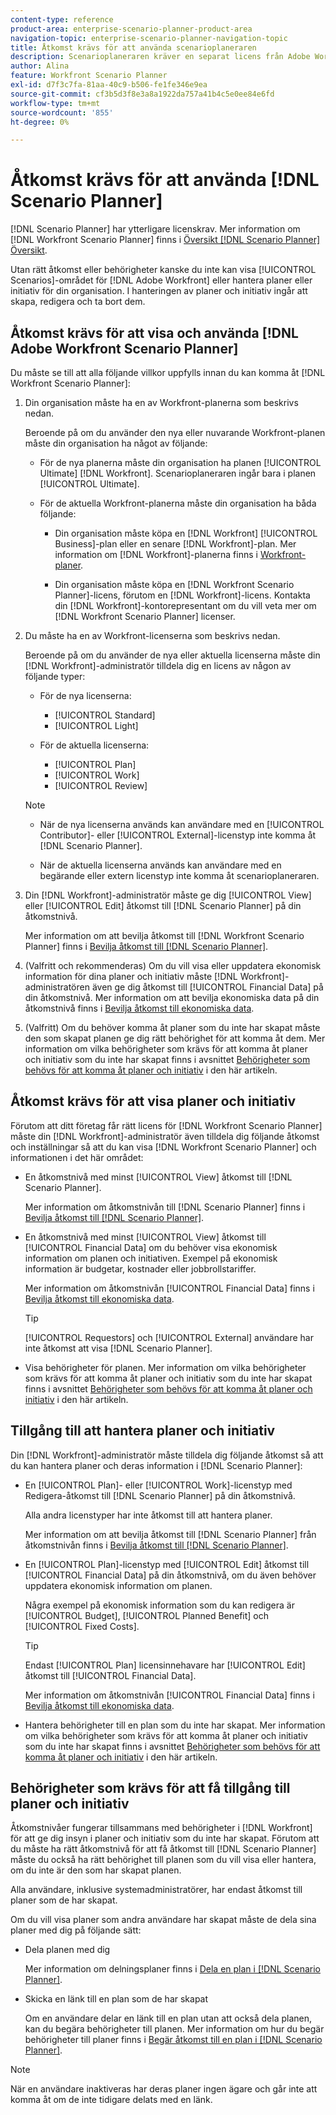 ```yaml
---
content-type: reference
product-area: enterprise-scenario-planner-product-area
navigation-topic: enterprise-scenario-planner-navigation-topic
title: Åtkomst krävs för att använda scenarioplaneraren
description: Scenarioplaneraren kräver en separat licens från Adobe Workfront och ytterligare åtkomst.
author: Alina
feature: Workfront Scenario Planner
exl-id: d7f3c7fa-81aa-40c9-b506-fe1fe346e9ea
source-git-commit: cf3b5d3f8e3a8a1922da757a41b4c5e0ee84e6fd
workflow-type: tm+mt
source-wordcount: '855'
ht-degree: 0%

---
```


# Åtkomst krävs för att använda [!DNL Scenario Planner]

<!--Audited: 04/2024-->

[!DNL Scenario Planner] har ytterligare licenskrav. Mer information om [!DNL Workfront Scenario Planner] finns i [Översikt [!DNL Scenario Planner] Översikt](../scenario-planner/scenario-planner-overview.md).

<!--
might need to add information about the permissions to plans/ initiatives if those will be coming later?
-->

Utan rätt åtkomst eller behörigheter kanske du inte kan visa [!UICONTROL Scenarios]-området för [!DNL  Adobe Workfront] eller hantera planer eller initiativ för din organisation. I hanteringen av planer och initiativ ingår att skapa, redigera och ta bort dem.

## Åtkomst krävs för att visa och använda [!DNL Adobe Workfront Scenario Planner]

Du måste se till att alla följande villkor uppfylls innan du kan komma åt [!DNL Workfront Scenario Planner]:

1. Din organisation måste ha en av Workfront-planerna som beskrivs nedan.

   Beroende på om du använder den nya eller nuvarande Workfront-planen måste din organisation ha något av följande:

   * För de nya planerna måste din organisation ha planen [!UICONTROL Ultimate] [!DNL Workfront]. Scenarioplaneraren ingår bara i planen [!UICONTROL Ultimate].

   * För de aktuella Workfront-planerna måste din organisation ha båda följande:

      * Din organisation måste köpa en [!DNL Workfront] [!UICONTROL Business]-plan eller en senare [!DNL Workfront]-plan. Mer information om [!DNL Workfront]-planerna finns i [Workfront-planer](https://www.workfront.com/plans).

      * Din organisation måste köpa en [!DNL Workfront Scenario Planner]-licens, förutom en [!DNL Workfront]-licens. Kontakta din [!DNL Workfront]-kontorepresentant om du vill veta mer om [!DNL Workfront Scenario Planner] licenser.

1. Du måste ha en av Workfront-licenserna som beskrivs nedan.

   Beroende på om du använder de nya eller aktuella licenserna måste din [!DNL Workfront]-administratör tilldela dig en licens av någon av följande typer:

   * För de nya licenserna:
      * [!UICONTROL Standard]
      * [!UICONTROL Light]

   * För de aktuella licenserna:

      * [!UICONTROL Plan]
      * [!UICONTROL Work]
      * [!UICONTROL Review]

   >[!NOTE]
   > 
   >* När de nya licenserna används kan användare med en [!UICONTROL Contributor]- eller [!UICONTROL External]-licenstyp inte komma åt [!DNL Scenario Planner].
   >
   >* När de aktuella licenserna används kan användare med en begärande eller extern licenstyp inte komma åt scenarioplaneraren.

1. Din [!DNL Workfront]-administratör måste ge dig [!UICONTROL View] eller [!UICONTROL Edit] åtkomst till [!DNL Scenario Planner] på din åtkomstnivå.

   Mer information om att bevilja åtkomst till [!DNL Workfront Scenario Planner] finns i [Bevilja åtkomst till [!DNL Scenario Planner]](../administration-and-setup/add-users/configure-and-grant-access/grant-access-sp.md).

1. (Valfritt och rekommenderas) Om du vill visa eller uppdatera ekonomisk information för dina planer och initiativ måste [!DNL Workfront]-administratören även ge dig åtkomst till [!UICONTROL Financial Data] på din åtkomstnivå. Mer information om att bevilja ekonomiska data på din åtkomstnivå finns i [Bevilja åtkomst till ekonomiska data](../administration-and-setup/add-users/configure-and-grant-access/grant-access-financial.md).

1. (Valfritt) Om du behöver komma åt planer som du inte har skapat måste den som skapat planen ge dig rätt behörighet för att komma åt dem. Mer information om vilka behörigheter som krävs för att komma åt planer och initiativ som du inte har skapat finns i avsnittet [Behörigheter som behövs för att komma åt planer och initiativ](#permissions-needed-to-access-plans-and-initiatives) i den här artikeln.

<!--this used to be true but not anymore:
  <li data-mc-conditions="QuicksilverOrClassic.Draft mode"> <p>(NOTE: this is no longer needed) </p> <p>Your Workfront administrator must assign you a layout template that includes the Scenarios area in the Main Menu. </p> <p>For information about customizing the Main Menu in a layout template, see <a href="../administration-and-setup/customize-workfront/use-layout-templates/customize-main-menu.md" class="MCXref xref" xrefformat="{para}">Customize the Main Menu using a layout template</a>. </p> <p>For information about assigning users to a Layout Template, see <a href="../administration-and-setup/customize-workfront/use-layout-templates/assign-users-to-layout-template.md" class="MCXref xref" xrefformat="{para}">Assign users to a layout template</a>.</p> </li>
  -->

## Åtkomst krävs för att visa planer och initiativ

Förutom att ditt företag får rätt licens för [!DNL Workfront Scenario Planner] måste din [!DNL Workfront]-administratör även tilldela dig följande åtkomst och inställningar så att du kan visa [!DNL Workfront Scenario Planner] och informationen i det här området:

* En åtkomstnivå med minst [!UICONTROL View] åtkomst till [!DNL Scenario Planner].

  Mer information om åtkomstnivån till [!DNL Scenario Planner] finns i [Bevilja åtkomst till [!DNL Scenario Planner]](../administration-and-setup/add-users/configure-and-grant-access/grant-access-sp.md).

* En åtkomstnivå med minst [!UICONTROL View] åtkomst till [!UICONTROL Financial Data] om du behöver visa ekonomisk information om planen och initiativen. Exempel på ekonomisk information är budgetar, kostnader eller jobbrollstariffer.

  Mer information om åtkomstnivån [!UICONTROL Financial Data] finns i [Bevilja åtkomst till ekonomiska data](../administration-and-setup/add-users/configure-and-grant-access/grant-access-financial.md).

  >[!TIP]
  >
  >[!UICONTROL Requestors] och [!UICONTROL External] användare har inte åtkomst att visa [!DNL Scenario Planner].

* Visa behörigheter för planen. Mer information om vilka behörigheter som krävs för att komma åt planer och initiativ som du inte har skapat finns i avsnittet [Behörigheter som behövs för att komma åt planer och initiativ](#permissions-needed-to-access-plans-and-initiatives) i den här artikeln.

## Tillgång till att hantera planer och initiativ

Din [!DNL Workfront]-administratör måste tilldela dig följande åtkomst så att du kan hantera planer och deras information i [!DNL Scenario Planner]:

* En [!UICONTROL Plan]- eller [!UICONTROL Work]-licenstyp med Redigera-åtkomst till [!DNL Scenario Planner] på din åtkomstnivå.

  Alla andra licenstyper har inte åtkomst till att hantera planer.

  Mer information om att bevilja åtkomst till [!DNL Scenario Planner] från åtkomstnivån finns i [Bevilja åtkomst till  [!DNL Scenario Planner]](../administration-and-setup/add-users/configure-and-grant-access/grant-access-sp.md).

* En [!UICONTROL Plan]-licenstyp med [!UICONTROL Edit] åtkomst till [!UICONTROL Financial Data] på din åtkomstnivå, om du även behöver uppdatera ekonomisk information om planen.

  Några exempel på ekonomisk information som du kan redigera är [!UICONTROL Budget], [!UICONTROL Planned Benefit] och [!UICONTROL Fixed Costs].

  >[!TIP]
  >
  >Endast [!UICONTROL Plan] licensinnehavare har [!UICONTROL Edit] åtkomst till [!UICONTROL Financial Data].

  Mer information om åtkomstnivån [!UICONTROL Financial Data] finns i [Bevilja åtkomst till ekonomiska data](../administration-and-setup/add-users/configure-and-grant-access/grant-access-financial.md).

* Hantera behörigheter till en plan som du inte har skapat. Mer information om vilka behörigheter som krävs för att komma åt planer och initiativ som du inte har skapat finns i avsnittet [Behörigheter som behövs för att komma åt planer och initiativ](#permissions-needed-to-access-plans-and-initiatives) i den här artikeln.

## Behörigheter som krävs för att få tillgång till planer och initiativ

Åtkomstnivåer fungerar tillsammans med behörigheter i [!DNL Workfront] för att ge dig insyn i planer och initiativ som du inte har skapat. Förutom att du måste ha rätt åtkomstnivå för att få åtkomst till [!DNL Scenario Planner] måste du också ha rätt behörighet till planen som du vill visa eller hantera, om du inte är den som har skapat planen.

Alla användare, inklusive systemadministratörer, har endast åtkomst till planer som de har skapat.

Om du vill visa planer som andra användare har skapat måste de dela sina planer med dig på följande sätt:

* Dela planen med dig

  Mer information om delningsplaner finns i [Dela en plan i  [!DNL Scenario Planner]](../scenario-planner/share-a-plan.md).

* Skicka en länk till en plan som de har skapat

  Om en användare delar en länk till en plan utan att också dela planen, kan du begära behörigheter till planen. Mer information om hur du begär behörigheter till planer finns i [Begär åtkomst till en plan i  [!DNL Scenario Planner]](../scenario-planner/request-access-to-plan.md).

>[!NOTE]
>
>När en användare inaktiveras har deras planer ingen ägare och går inte att komma åt om de inte tidigare delats med en länk.


